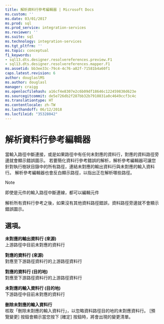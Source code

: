 ```yaml
---
title: 解析資料行參考編輯器 | Microsoft Docs
ms.custom: ''
ms.date: 03/01/2017
ms.prod: sql
ms.prod_service: integration-services
ms.reviewer: ''
ms.suite: sql
ms.technology: integration-services
ms.tgt_pltfrm: ''
ms.topic: conceptual
f1_keywords:
- sql13.dts.designer.resolvereferences.preview.F1
- sql13.dts.designer.resolvereferences.mapper.F1
ms.assetid: bb3ee33c-79c4-4c76-a82f-71581b4a60f1
caps.latest.revision: 6
author: douglaslMS
ms.author: douglasl
manager: craigg
ms.openlocfilehash: a16cf4e8307e2c6b09df18646c122459830d623e
ms.sourcegitcommit: de5e726db2f287bb32b7910831a0c4649ccf3c4c
ms.translationtype: HT
ms.contentlocale: zh-TW
ms.lasthandoff: 06/12/2018
ms.locfileid: "35328042"
---
```

# <a name="resolve-column-reference-editor"></a>解析資料行參考編輯器
  當輸入路徑中斷連接，或是如果路徑中有任何未對應的資料行，對應的資料路徑旁邊就會顯示錯誤圖示。 若要簡化資料行參考錯誤的解析，解析參考編輯器可讓您針對執行樹狀目錄中的所有路徑，連結未對應的輸出資料行與未對應的輸入資料行。 解析參考編輯器也會反白顯示路徑，以指出正在解析哪些路徑。  
  
> [!NOTE]  
>  即使是元件的輸入路徑中斷連線，都可以編輯元件  
  
 解析所有資料行參考之後，如果沒有其他資料路徑錯誤，資料路徑旁邊就不會顯示錯誤圖示。  
  
## <a name="options"></a>選項。  
 **未對應的輸出資料行 (來源)**    
 上游路徑中目前未對應的資料行  
  
**對應的資料行 (來源)**    
 對應至下游路徑資料行的上游路徑資料行  
  
**對應的資料行 (目的地)**    
 對應至下游路徑資料行的上游路徑資料行  
  
**未對應的輸入資料行 (目的地)**    
 下游路徑中目前未對應的資料行  
  
**刪除未對應的輸入資料行**  
 核取「刪除未對應的輸入資料行」，以忽略資料路徑目的地的未對應資料行。 [預覽變更] 按鈕會顯示當您按下 [確定] 按鈕時，將會出現的變更清單。  
  
  

